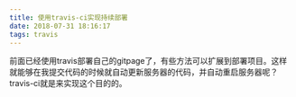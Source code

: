 ```yaml
---
title: 使用travis-ci实现持续部署
date: 2018-07-31 18:16:17
tags: travis
---
```

前面已经使用travis部署自己的gitpage了，有些方法可以扩展到部署项目。这样就能够在我提交代码的时候就自动更新服务器的代码，并自动重启服务器呢？travis-ci就是来实现这个目的的。
